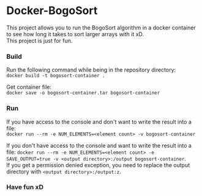# Docker-BogoSort
This project allows you to run the BogoSort algorithm in a docker container to see how long it takes to sort larger arrays with it xD.  
This project is just for fun.

### Build
Run the following command while being in the repository directory:  
`docker build -t bogosort-container .`
  
Get container file:  
`docker save -o bogosort-container.tar bogosort-container`

### Run
If you have access to the console and don't want to write the result into a file:  
`docker run --rm -e NUM_ELEMENTS=<element count> -v bogosort-container`
  
If you don't have access to the console and want to write the result into a file:
`docker run --rm -e NUM_ELEMENTS=<element count> -e SAVE_OUTPUT=true -v <output directory>:/output bogosort-container`.  
If you get a permission denied exception, you need to replace the output directory with `<output directory>:/output:z`.

### Have fun xD
